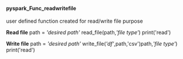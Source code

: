 #### pyspark_Func_readwritefile
user defined function created for read/write file purpose

__Read file__
path = _'desired path'_
read_file(path,_'file type'_)
print('read')

__Write file__
path = _'desired path'_
write_file(_'df'_,path,'csv')path,_'file type'_)
print('read')

